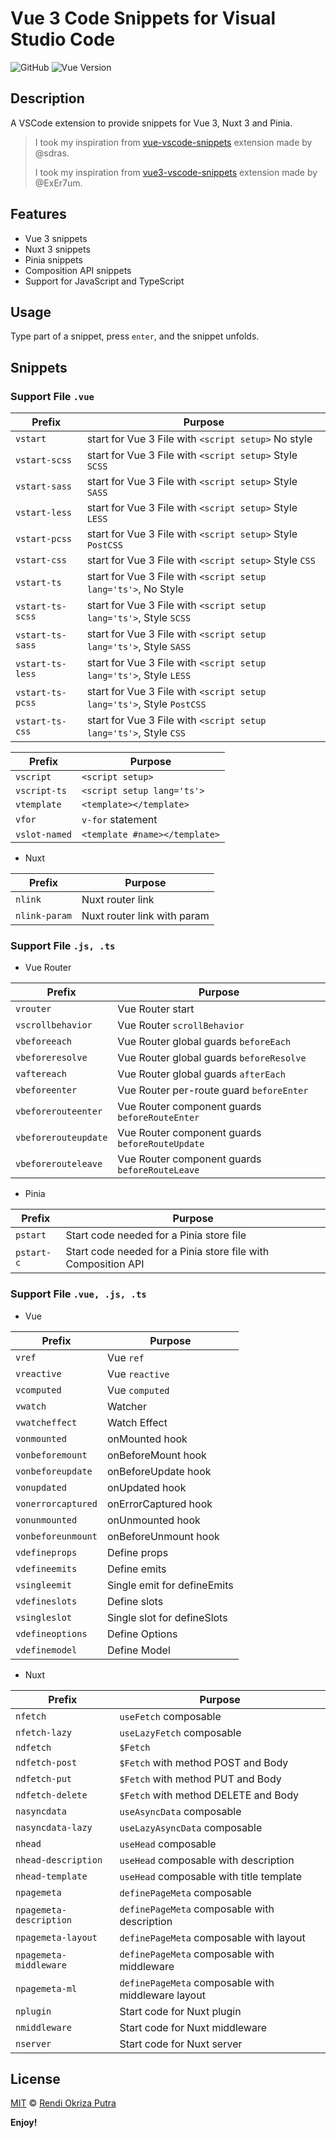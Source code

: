 # Vue 3 Code Snippets for Visual Studio Code

![GitHub](https://img.shields.io/github/license/okriiza/Vue-3-Code-Snippets)
![Vue Version](https://img.shields.io/badge/vue-3-%234FC08D?logo=vuedotjs)

## Description

A VSCode extension to provide snippets for Vue 3, Nuxt 3 and Pinia.

> I took my inspiration from [vue-vscode-snippets](https://github.com/sdras/vue-vscode-snippets) extension made by @sdras.
>
> I took my inspiration from [vue3-vscode-snippets](https://github.com/ExEr7um/vue3-vscode-snippets) extension made by @ExEr7um.

## Features

- Vue 3 snippets
- Nuxt 3 snippets
- Pinia snippets
- Composition API snippets
- Support for JavaScript and TypeScript

## Usage

Type part of a snippet, press `enter`, and the snippet unfolds.

## Snippets

### Support File `.vue`

| Prefix           | Purpose                                                               |
| ---------------- | --------------------------------------------------------------------- |
| `vstart`         | start for Vue 3 File with `<script setup>` No style                   |
| `vstart-scss`    | start for Vue 3 File with `<script setup>` Style `SCSS`               |
| `vstart-sass`    | start for Vue 3 File with `<script setup>` Style `SASS`               |
| `vstart-less`    | start for Vue 3 File with `<script setup>` Style `LESS`               |
| `vstart-pcss`    | start for Vue 3 File with `<script setup>` Style `PostCSS`            |
| `vstart-css`     | start for Vue 3 File with `<script setup>` Style `CSS`                |
| `vstart-ts`      | start for Vue 3 File with `<script setup lang='ts'>`, No Style        |
| `vstart-ts-scss` | start for Vue 3 File with `<script setup lang='ts'>`, Style `SCSS`    |
| `vstart-ts-sass` | start for Vue 3 File with `<script setup lang='ts'>`, Style `SASS`    |
| `vstart-ts-less` | start for Vue 3 File with `<script setup lang='ts'>`, Style `LESS`    |
| `vstart-ts-pcss` | start for Vue 3 File with `<script setup lang='ts'>`, Style `PostCSS` |
| `vstart-ts-css`  | start for Vue 3 File with `<script setup lang='ts'>`, Style `CSS`     |

| Prefix        | Purpose                       |
| ------------- | ----------------------------- |
| `vscript`     | `<script setup>`              |
| `vscript-ts`  | `<script setup lang='ts'>`    |
| `vtemplate`   | `<template></template>`       |
| `vfor`        | `v-for` statement             |
| `vslot-named` | `<template #name></template>` |

- Nuxt

| Prefix        | Purpose                     |
| ------------- | --------------------------- |
| `nlink`       | Nuxt router link            |
| `nlink-param` | Nuxt router link with param |

### Support File `.js, .ts`

- Vue Router

| Prefix               | Purpose                                         |
| -------------------- | ----------------------------------------------- |
| `vrouter`            | Vue Router start                                |
| `vscrollbehavior`    | Vue Router `scrollBehavior`                     |
| `vbeforeeach`        | Vue Router global guards `beforeEach`           |
| `vbeforeresolve`     | Vue Router global guards `beforeResolve`        |
| `vaftereach`         | Vue Router global guards `afterEach`            |
| `vbeforeenter`       | Vue Router per-route guard `beforeEnter`        |
| `vbeforerouteenter`  | Vue Router component guards `beforeRouteEnter`  |
| `vbeforerouteupdate` | Vue Router component guards `beforeRouteUpdate` |
| `vbeforerouteleave`  | Vue Router component guards `beforeRouteLeave`  |

- Pinia

| Prefix     | Purpose                                                       |
| ---------- | ------------------------------------------------------------- |
| `pstart`   | Start code needed for a Pinia store file                      |
| `pstart-c` | Start code needed for a Pinia store file with Composition API |

### Support File `.vue, .js, .ts`

- Vue

| Prefix             | Purpose                     |
| ------------------ | --------------------------- |
| `vref`             | Vue `ref`                   |
| `vreactive`        | Vue `reactive`              |
| `vcomputed`        | Vue `computed`              |
| `vwatch`           | Watcher                     |
| `vwatcheffect`     | Watch Effect                |
| `vonmounted`       | onMounted hook              |
| `vonbeforemount`   | onBeforeMount hook          |
| `vonbeforeupdate`  | onBeforeUpdate hook         |
| `vonupdated`       | onUpdated hook              |
| `vonerrorcaptured` | onErrorCaptured hook        |
| `vonunmounted`     | onUnmounted hook            |
| `vonbeforeunmount` | onBeforeUnmount hook        |
| `vdefineprops`     | Define props                |
| `vdefineemits`     | Define emits                |
| `vsingleemit`      | Single emit for defineEmits |
| `vdefineslots`     | Define slots                |
| `vsingleslot`      | Single slot for defineSlots |
| `vdefineoptions`   | Define Options              |
| `vdefinemodel`     | Define Model                |

- Nuxt

| Prefix                  | Purpose                                            |
| ----------------------- | -------------------------------------------------- |
| `nfetch`                | `useFetch` composable                              |
| `nfetch-lazy`           | `useLazyFetch` composable                          |
| `ndfetch    `           | `$Fetch`                                           |
| `ndfetch-post`          | `$Fetch` with method POST and Body                 |
| `ndfetch-put`           | `$Fetch` with method PUT and Body                  |
| `ndfetch-delete`        | `$Fetch` with method DELETE and Body               |
| `nasyncdata`            | `useAsyncData` composable                          |
| `nasyncdata-lazy`       | `useLazyAsyncData` composable                      |
| `nhead`                 | `useHead` composable                               |
| `nhead-description`     | `useHead` composable with description              |
| `nhead-template`        | `useHead` composable with title template           |
| `npagemeta`             | `definePageMeta` composable                        |
| `npagemeta-description` | `definePageMeta` composable with description       |
| `npagemeta-layout`      | `definePageMeta` composable with layout            |
| `npagemeta-middleware`  | `definePageMeta` composable with middleware        |
| `npagemeta-ml`          | `definePageMeta` composable with middleware layout |
| `nplugin`               | Start code for Nuxt plugin                         |
| `nmiddleware`           | Start code for Nuxt middleware                     |
| `nserver`               | Start code for Nuxt server                         |

## License

[MIT](https://github.com/okriiza/Vue-3-Code-Snippets/blob/main/LICENSE) © [Rendi Okriza Putra](https://github.com/okriiza)

**Enjoy!**

